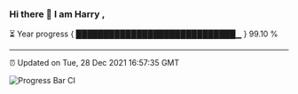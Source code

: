### Hi there 👋 I am Harry , 

⏳ Year progress { █████████████████████████████▁ } 99.10 %

---

⏰ Updated on Tue, 28 Dec 2021 16:57:35 GMT

![Progress Bar CI](https://github.com/duykhang68/duykhang68/workflows/Progress%20Bar%20CI/badge.svg)

